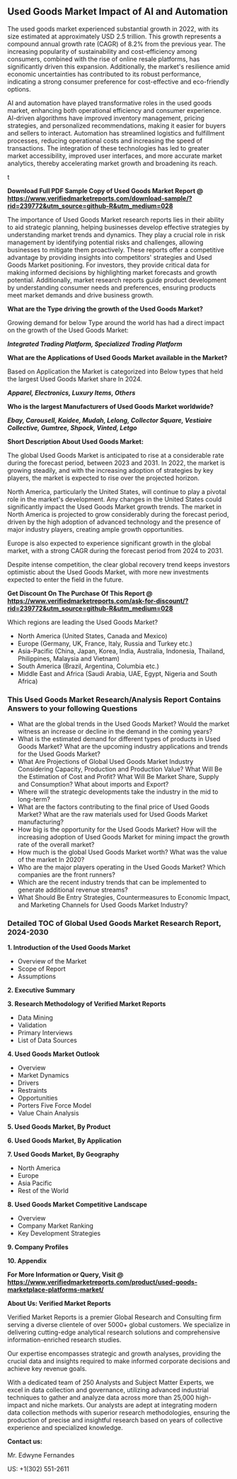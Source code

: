 <h2>Used Goods Market Impact of AI and Automation</h2><p>The used goods market experienced substantial growth in 2022, with its size estimated at approximately USD 2.5 trillion. This growth represents a compound annual growth rate (CAGR) of 8.2% from the previous year. The increasing popularity of sustainability and cost-efficiency among consumers, combined with the rise of online resale platforms, has significantly driven this expansion. Additionally, the market's resilience amid economic uncertainties has contributed to its robust performance, indicating a strong consumer preference for cost-effective and eco-friendly options.</p><p>AI and automation have played transformative roles in the used goods market, enhancing both operational efficiency and consumer experience. AI-driven algorithms have improved inventory management, pricing strategies, and personalized recommendations, making it easier for buyers and sellers to interact. Automation has streamlined logistics and fulfillment processes, reducing operational costs and increasing the speed of transactions. The integration of these technologies has led to greater market accessibility, improved user interfaces, and more accurate market analytics, thereby accelerating market growth and broadening its reach.</p>t</p><p id="" class=""><strong>Download Full PDF Sample Copy of Used Goods Market Report @ <a href="https://www.verifiedmarketreports.com/download-sample/?rid=239772&utm_source=github-R&utm_medium=028" target="_blank">https://www.verifiedmarketreports.com/download-sample/?rid=239772&utm_source=github-R&utm_medium=028</a></strong></p><p>The importance of&nbsp;Used Goods Market research reports lies in their ability to aid strategic planning, helping businesses develop effective strategies by understanding market trends and dynamics. They play a crucial role in risk management by identifying potential risks and challenges, allowing businesses to mitigate them proactively. These reports offer a competitive advantage by providing insights into competitors' strategies and Used Goods Market positioning. For investors, they provide critical data for making informed decisions by highlighting market forecasts and growth potential. Additionally, market research reports guide product development by understanding consumer needs and preferences, ensuring products meet market demands and drive business growth.</p><p><strong>What are the&nbsp;Type driving the growth of the Used Goods Market?</strong></p><p id="" class="">Growing demand for below Type around the world has had a direct impact on the growth of the Used Goods Market:</p><em><strong>Integrated Trading Platform, Specialized Trading Platform</strong></em></p><strong>What are the&nbsp;Applications&nbsp;of Used Goods Market available in the Market?</strong></p><p id="" class="">Based on Application the Market is categorized into Below types that held the largest Used Goods Market share In 2024.</p><em><strong>Apparel, Electronics, Luxury Items, Others</strong></em></p><strong>Who is the largest Manufacturers of Used Goods Market worldwide?</strong></p><p><em><strong>Ebay, Carousell, Kaidee, Mudah, Lelong, Collector Square, Vestiaire Collective, Gumtree, Shpock, Vinted, Letgo</strong></em></p><p id="" class=""><strong>Short Description About Used Goods Market:</strong></p><p>The global Used Goods Market is anticipated to rise at a considerable rate during the forecast period, between 2023 and 2031. In 2022, the market is growing steadily, and with the increasing adoption of strategies by key players, the market is expected to rise over the projected horizon.</p><p>North America, particularly the United States, will continue to play a pivotal role in the market's development. Any changes in the United States could significantly impact the Used Goods Market growth trends. The market in North America is projected to grow considerably during the forecast period, driven by the high adoption of advanced technology and the presence of major industry players, creating ample growth opportunities.</p><p>Europe is also expected to experience significant growth in the global market, with a strong CAGR during the forecast period from 2024 to 2031.</p><p>Despite intense competition, the clear global recovery trend keeps investors optimistic about the Used Goods Market, with more new investments expected to enter the field in the future.</p><p id="" class=""><strong>Get Discount On The Purchase Of This Report @ <a href="https://www.verifiedmarketreports.com/ask-for-discount/?rid=239772&utm_source=github-R&utm_medium=028" target="_blank">https://www.verifiedmarketreports.com/ask-for-discount/?rid=239772&utm_source=github-R&utm_medium=028</a></strong></p>Which regions are leading the Used Goods Market?</p><ul><li>North America (United States, Canada and Mexico)</li><li>Europe (Germany, UK, France, Italy, Russia and Turkey etc.)</li><li>Asia-Pacific (China, Japan, Korea, India, Australia, Indonesia, Thailand, Philippines, Malaysia and Vietnam)</li><li>South America (Brazil, Argentina, Columbia etc.)</li><li>Middle East and Africa (Saudi Arabia, UAE, Egypt, Nigeria and South Africa)</li></ul><h3 id="" class="">This Used Goods Market Research/Analysis Report Contains Answers to your following Questions</h3><ul><li>What are the global trends in the Used Goods Market? Would the market witness an increase or decline in the demand in the coming years?</li><li>What is the estimated demand for different types of products in Used Goods Market? What are the upcoming industry applications and trends for the Used Goods Market?</li><li>What Are Projections of Global Used Goods Market Industry Considering Capacity, Production and Production Value? What Will Be the Estimation of Cost and Profit? What Will Be Market Share, Supply and Consumption? What about imports and Export?</li><li>Where will the strategic developments take the industry in the mid to long-term?</li><li>What are the factors contributing to the final price of Used Goods Market? What are the raw materials used for Used Goods Market manufacturing?</li><li>How big is the opportunity for the Used Goods Market? How will the increasing adoption of Used Goods Market for mining impact the growth rate of the overall market?</li><li>How much is the global Used Goods Market worth? What was the value of the market In 2020?</li><li>Who are the major players operating in the Used Goods Market? Which companies are the front runners?</li><li>Which are the recent industry trends that can be implemented to generate additional revenue streams?</li><li>What Should Be Entry Strategies, Countermeasures to Economic Impact, and Marketing Channels for Used Goods Market Industry?</li></ul><h3 id="" class="">Detailed TOC of Global Used Goods Market Research Report, 2024-2030</h3><p id="" class=""><strong>1. Introduction of the Used Goods Market</strong></p><ul><li>Overview of the Market</li><li>Scope of Report</li><li>Assumptions</li></ul><p id="" class=""><strong>2. Executive Summary</strong></p><p id="" class=""><strong>3. Research Methodology of Verified Market Reports</strong></p><ul><li>Data Mining</li><li>Validation</li><li>Primary Interviews</li><li>List of Data Sources</li></ul><p id="" class=""><strong>4. Used Goods Market Outlook</strong></p><ul><li>Overview</li><li>Market Dynamics</li><li>Drivers</li><li>Restraints</li><li>Opportunities</li><li>Porters Five Force Model</li><li>Value Chain Analysis</li></ul><p id="" class=""><strong>5. Used Goods Market, By Product</strong></p><p id="" class=""><strong>6. Used Goods Market, By Application</strong></p><p id="" class=""><strong>7. Used Goods Market, By Geography</strong></p><ul><li>North America</li><li>Europe</li><li>Asia Pacific</li><li>Rest of the World</li></ul><p id="" class=""><strong>8. Used Goods Market Competitive Landscape</strong></p><ul><li>Overview</li><li>Company Market Ranking</li><li>Key Development Strategies</li></ul><p id="" class=""><strong>9. Company Profiles</strong></p><p id="" class=""><strong>10. Appendix</strong></p><p id="" class=""><strong>For More Information or Query, Visit @ <a href="https://www.verifiedmarketreports.com/product/used-goods-marketplace-platforms-market/" target="_blank">https://www.verifiedmarketreports.com/product/used-goods-marketplace-platforms-market/</a></strong></p><p id="" class=""><strong>About Us: Verified Market Reports</strong></p><p id="" class="">Verified Market Reports is a premier Global Research and Consulting firm serving a diverse clientele of over 5000+ global customers. We specialize in delivering cutting-edge analytical research solutions and comprehensive information-enriched research studies.</p><p id="" class="">Our expertise encompasses strategic and growth analyses, providing the crucial data and insights required to make informed corporate decisions and achieve key revenue goals.</p><p id="" class="">With a dedicated team of 250 Analysts and Subject Matter Experts, we excel in data collection and governance, utilizing advanced industrial techniques to gather and analyze data across more than 25,000 high-impact and niche markets. Our analysts are adept at integrating modern data collection methods with superior research methodologies, ensuring the production of precise and insightful research based on years of collective experience and specialized knowledge.</p><p id="" class=""><strong>Contact us:</strong></p><p id="" class="">Mr. Edwyne Fernandes</p><p id="" class="">US: +1(302) 551-2611</p>